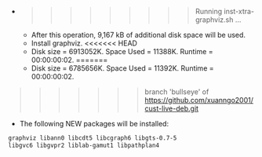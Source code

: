 * >>>>>>>>> Running inst-xtra-graphviz.sh ...
  * After this operation, 9,167 kB of additional disk space will be used.
  * Install graphviz.
<<<<<<< HEAD
  * Disk size = 6913052K. Space Used = 11388K. Runtime = 00:00:00:02.
=======
  * Disk size = 6785656K. Space Used = 11392K. Runtime = 00:00:00:02.
>>>>>>> branch 'bullseye' of https://github.com/xuanngo2001/cust-live-deb.git
  * The following NEW packages will be installed:
  ```bash
graphviz libann0 libcdt5 libcgraph6 libgts-0.7-5
libgvc6 libgvpr2 liblab-gamut1 libpathplan4
  ```
